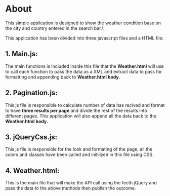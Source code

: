 # About 

This simple application is designed to show the weather condition base on the city and country entered in the search bar.\

This application has been divided into three javascript files and a HTML file: 

## 1. Main.js: 
  The main functions is included inside this file that the **Weather.html** will use to call each function to pass the data as a XML and extract data to pass for formatting and appending back to **Weather.html body**.

## 2. Pagination.js:
  This js file is responsible to calculate number of data has recived and format to have **three results per page** and divide the rest of the results into different pages. This application will also append all the data back to the **Weather.html body**.

## 3. jQueryCss.js: 
  This js file is responsible for the look and formating of the page, all the colors and classes have been called and initilized in this file using CSS.

## 4. Weather.html: 
  This is the main file that will make the API call using the fecth jQuery and pass the data to the above methods then publish the outcome. 

